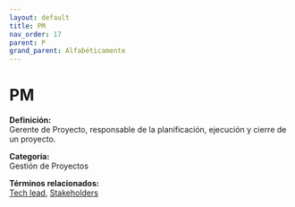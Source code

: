 ```yaml
---
layout: default
title: PM
nav_order: 17
parent: P
grand_parent: Alfabéticamente
---
```


# PM

**Definición:**  
Gerente de Proyecto, responsable de la planificación, ejecución y cierre de un proyecto.

**Categoría:**  
Gestión de Proyectos  

  


**Términos relacionados:**  
[Tech lead](https://maleniski.github.io/diccionario-angl-tec-mx/docs/alfabeticamente/T/tech-lead.html), [Stakeholders](https://maleniski.github.io/diccionario-angl-tec-mx/docs/alfabeticamente/S/stakeholders.html)
